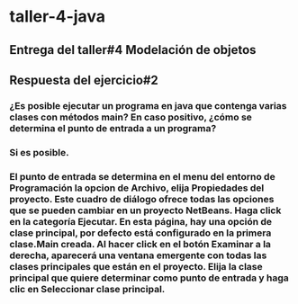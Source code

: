# taller-4-java

## Entrega del taller#4 Modelación de objetos

## Respuesta del ejercicio#2

### ¿Es posible ejecutar un programa en java que contenga varias clases con métodos main? En caso positivo, ¿cómo se determina el punto de entrada a un programa? 

### Si es posible.
### El punto de entrada se determina en el menu del entorno de Programación la opcion de Archivo, elija Propiedades del proyecto. Este cuadro de diálogo ofrece todas las opciones que se pueden cambiar en un proyecto NetBeans. Haga click en la categoría Ejecutar. En esta página, hay una opción de clase principal, por defecto está configurado en la primera clase.Main creada. Al hacer click en el botón Examinar a la derecha, aparecerá una ventana emergente con todas las clases principales que están en el proyecto. Elija la clase principal que quiere determinar como punto de entrada y haga clic en Seleccionar clase principal.
